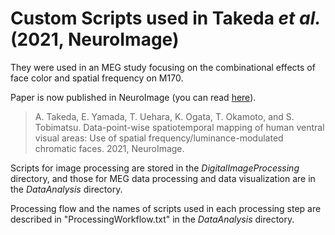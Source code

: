 # Custom Scripts used in Takeda *et al.* (2021, NeuroImage)
They were used in an MEG study focusing on the combinational effects of face color and spatial frequency on M170. 

Paper is now published in NeuroImage (you can read [here](https://doi.org/10.1016/j.neuroimage.2021.118325)).
> A. Takeda, E. Yamada, T. Uehara, K. Ogata, T. Okamoto, and S. Tobimatsu. Data-point-wise spatiotemporal mapping of human ventral visual areas: Use of spatial frequency/luminance-modulated chromatic faces. 2021, NeuroImage.

Scripts for image processing are stored in the *DigitalImageProcessing* directory, and those for MEG data processing and data visualization are in the *DataAnalysis* directory.

Processing flow and the names of scripts used in each processing step are described in "ProcessingWorkflow.txt" in the *DataAnalysis* directory.
